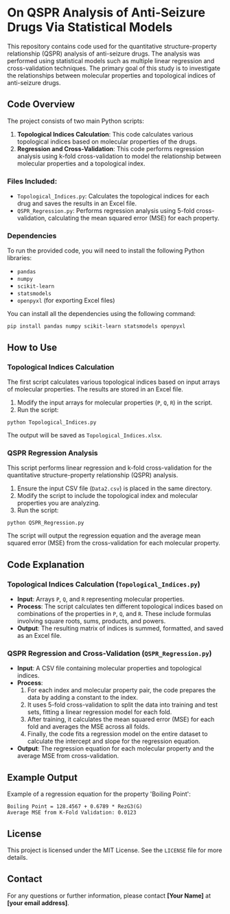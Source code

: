 <!DOCTYPE html>
<html lang="en">
<head>
    <meta charset="UTF-8">
    <meta name="viewport" content="width=device-width, initial-scale=1.0">
    <title>README - On QSPR Analysis of Anti-Seizure Drugs Via Statistical Models</title>
</head>
<body>

<h1>On QSPR Analysis of Anti-Seizure Drugs Via Statistical Models</h1>

<p>This repository contains code used for the quantitative structure-property relationship (QSPR) analysis of anti-seizure drugs. The analysis was performed using statistical models such as multiple linear regression and cross-validation techniques. The primary goal of this study is to investigate the relationships between molecular properties and topological indices of anti-seizure drugs.</p>

<h2>Code Overview</h2>

<p>The project consists of two main Python scripts:</p>

<ol>
    <li><strong>Topological Indices Calculation</strong>: This code calculates various topological indices based on molecular properties of the drugs.</li>
    <li><strong>Regression and Cross-Validation</strong>: This code performs regression analysis using k-fold cross-validation to model the relationship between molecular properties and a topological index.</li>
</ol>

<h3>Files Included:</h3>

<ul>
    <li><code>Topological_Indices.py</code>: Calculates the topological indices for each drug and saves the results in an Excel file.</li>
    <li><code>QSPR_Regression.py</code>: Performs regression analysis using 5-fold cross-validation, calculating the mean squared error (MSE) for each property.</li>
</ul>

<h3>Dependencies</h3>

<p>To run the provided code, you will need to install the following Python libraries:</p>

<ul>
    <li><code>pandas</code></li>
    <li><code>numpy</code></li>
    <li><code>scikit-learn</code></li>
    <li><code>statsmodels</code></li>
    <li><code>openpyxl</code> (for exporting Excel files)</li>
</ul>

<p>You can install all the dependencies using the following command:</p>

<pre><code>pip install pandas numpy scikit-learn statsmodels openpyxl</code></pre>

<h2>How to Use</h2>

<h3>Topological Indices Calculation</h3>

<p>The first script calculates various topological indices based on input arrays of molecular properties. The results are stored in an Excel file.</p>

<ol>
    <li>Modify the input arrays for molecular properties (<code>P</code>, <code>Q</code>, <code>R</code>) in the script.</li>
    <li>Run the script:</li>
</ol>

<pre><code>python Topological_Indices.py</code></pre>

<p>The output will be saved as <code>Topological_Indices.xlsx</code>.</p>

<h3>QSPR Regression Analysis</h3>

<p>This script performs linear regression and k-fold cross-validation for the quantitative structure-property relationship (QSPR) analysis.</p>

<ol>
    <li>Ensure the input CSV file (<code>Data2.csv</code>) is placed in the same directory.</li>
    <li>Modify the script to include the topological index and molecular properties you are analyzing.</li>
    <li>Run the script:</li>
</ol>

<pre><code>python QSPR_Regression.py</code></pre>

<p>The script will output the regression equation and the average mean squared error (MSE) from the cross-validation for each molecular property.</p>

<h2>Code Explanation</h2>

<h3>Topological Indices Calculation (<code>Topological_Indices.py</code>)</h3>

<ul>
    <li><strong>Input</strong>: Arrays <code>P</code>, <code>Q</code>, and <code>R</code> representing molecular properties.</li>
    <li><strong>Process</strong>: The script calculates ten different topological indices based on combinations of the properties in <code>P</code>, <code>Q</code>, and <code>R</code>. These include formulas involving square roots, sums, products, and powers.</li>
    <li><strong>Output</strong>: The resulting matrix of indices is summed, formatted, and saved as an Excel file.</li>
</ul>

<h3>QSPR Regression and Cross-Validation (<code>QSPR_Regression.py</code>)</h3>

<ul>
    <li><strong>Input</strong>: A CSV file containing molecular properties and topological indices.</li>
    <li><strong>Process</strong>:
        <ol>
            <li>For each index and molecular property pair, the code prepares the data by adding a constant to the index.</li>
            <li>It uses 5-fold cross-validation to split the data into training and test sets, fitting a linear regression model for each fold.</li>
            <li>After training, it calculates the mean squared error (MSE) for each fold and averages the MSE across all folds.</li>
            <li>Finally, the code fits a regression model on the entire dataset to calculate the intercept and slope for the regression equation.</li>
        </ol>
    </li>
    <li><strong>Output</strong>: The regression equation for each molecular property and the average MSE from cross-validation.</li>
</ul>

<h2>Example Output</h2>

<p>Example of a regression equation for the property 'Boiling Point':</p>

<pre><code>Boiling Point = 128.4567 + 0.6789 * RezG3(G)
Average MSE from K-Fold Validation: 0.0123</code></pre>

<h2>License</h2>

<p>This project is licensed under the MIT License. See the <code>LICENSE</code> file for more details.</p>

<h2>Contact</h2>

<p>For any questions or further information, please contact <strong>[Your Name]</strong> at <strong>[your email address]</strong>.</p>

</body>
</html>
